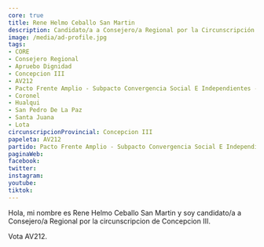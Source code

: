 ```yaml
---
core: true
title: Rene Helmo Ceballo San Martin
description: Candidato/a a Consejero/a Regional por la Circunscripción de Concepcion III
image: /media/ad-profile.jpg
tags:
- CORE
- Consejero Regional
- Apruebo Dignidad
- Concepcion III
- AV212
- Pacto Frente Amplio - Subpacto Convergencia Social E Independientes - Independientes
- Coronel
- Hualqui
- San Pedro De La Paz
- Santa Juana
- Lota
circunscripcionProvincial: Concepcion III
papeleta: AV212
partido: Pacto Frente Amplio - Subpacto Convergencia Social E Independientes - Independientes
paginaWeb:
facebook:
twitter:
instagram:
youtube:
tiktok:
---
```

Hola, mi nombre es Rene Helmo Ceballo San Martin y soy candidato/a a Consejero/a Regional por la circunscripcion de Concepcion III.

Vota AV212.